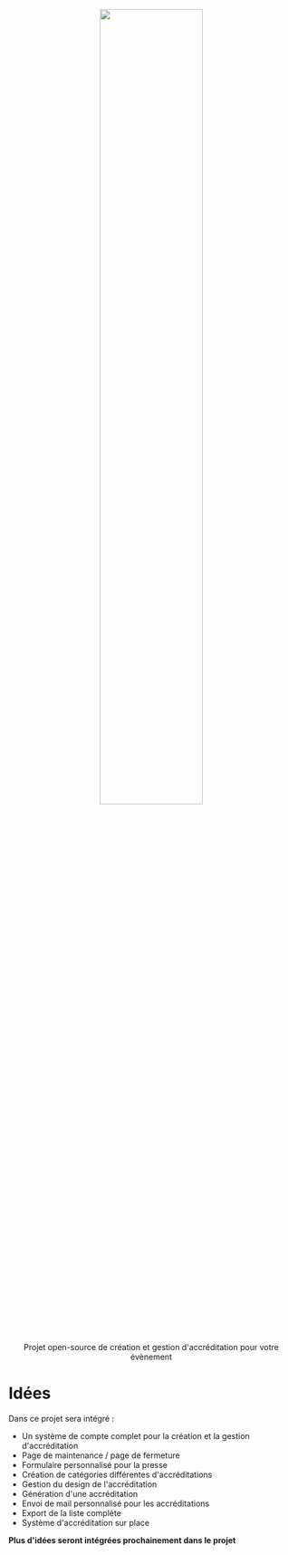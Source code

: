 <p align="center">
    <img height="auto" width="60%" src="https://compiegne-geek-convention.fr/files/logo.svg" />
</p>

<p align="center">Projet open-source de création et gestion d'accréditation pour votre évènement</p>



# Idées
Dans ce projet sera intégré :
- Un système de compte complet pour la création et la gestion d'accréditation
- Page de maintenance / page de fermeture
- Formulaire personnalisé pour la presse
- Création de catégories différentes d'accréditations
- Gestion du design de l'accréditation
- Génération d'une accréditation
- Envoi de mail personnalisé pour les accréditations
- Export de la liste complète
- Système d'accréditation sur place

**Plus d'idées seront intégrées prochainement dans le projet**

